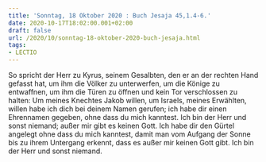 ```yaml
---
title: 'Sonntag, 18 Oktober 2020 : Buch Jesaja 45,1.4-6.'
date: 2020-10-17T18:02:00.001+02:00
draft: false
url: /2020/10/sonntag-18-oktober-2020-buch-jesaja.html
tags: 
- LECTIO
---
```


So spricht der Herr zu Kyrus, seinem Gesalbten, den er an der rechten Hand gefasst hat, um ihm die Völker zu unterwerfen, um die Könige zu entwaffnen, um ihm die Türen zu öffnen und kein Tor verschlossen zu halten: Um meines Knechtes Jakob willen, um Israels, meines Erwählten, willen habe ich dich bei deinem Namen gerufen; ich habe dir einen Ehrennamen gegeben, ohne dass du mich kanntest. Ich bin der Herr und sonst niemand; außer mir gibt es keinen Gott. Ich habe dir den Gürtel angelegt ohne dass du mich kanntest, damit man vom Aufgang der Sonne bis zu ihrem Untergang erkennt, dass es außer mir keinen Gott gibt. Ich bin der Herr und sonst niemand.